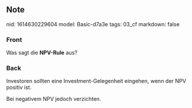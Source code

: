 ## Note
nid: 1614630229604
model: Basic-d7a3e
tags: 03_cf
markdown: false

### Front
Was sagt die <b>NPV-Rule</b> aus?

### Back
Investoren sollten eine Investment-Gelegenheit eingehen, wenn der
NPV positiv ist.
<div>
  Bei negativem NPV jedoch verzichten.
</div>
